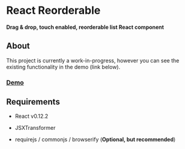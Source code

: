 # React Reorderable

__Drag & drop, touch enabled, reorderable list React component__

## About

This project is currently a work-in-progress, however you can see the existing functionality in the demo (link below).

### [Demo](http://jakesidsmith.github.io/react-reorderable/)

## Requirements

* React v0.12.2

* JSXTransformer

* requirejs / commonjs / browserify (__Optional, but recommended__)